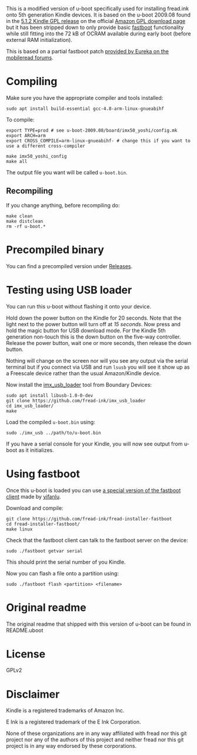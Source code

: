 
This is a modified version of u-boot specifically used for installing fread.ink onto 5th generation Kindle devices. It is based on the u-boot 2009.08 found in the [5.1.2 Kindle GPL release](https://s3.amazonaws.com/kindle/Kindle_src_5.1.2_1679530004.tar.gz) on the official [Amazon GPL download page](https://www.amazon.com/gp/help/customer/display.html?nodeId=200203720) but it has been stripped down to only provide basic [fastboot](https://en.wikipedia.org/wiki/Android_software_development#Fastboot) functionality while still fitting into the 72 kB of OCRAM available during early boot (before external RAM initialization).

This is based on a partial fastboot patch [provided by Eureka on the mobileread forums](https://www.mobileread.com/forums/showthread.php?p=2272493).

# Compiling

Make sure you have the appropriate compiler and tools installed:

```
sudo apt install build-essential gcc-4.8-arm-linux-gnueabihf 
```

To compile:

```
export TYPE=prod # see u-boot-2009.08/board/imx50_yoshi/config.mk
export ARCH=arm
export CROSS_COMPILE=arm-linux-gnueabihf- # change this if you want to use a different cross-compiler

make imx50_yoshi_config
make all
```

The output file you want will be called `u-boot.bin`.

## Recompiling

If you change anything, before recompiling do:

```
make clean
make distclean
rm -rf u-boot.*
```

# Precompiled binary

You can find a precompiled version under [Releases](https://github.com/fread-ink/fread-installer-u-boot/releases).

# Testing using USB loader

You can run this u-boot without flashing it onto your device.

Hold down the power button on the Kindle for 20 seconds. Note that the light next to the power button will turn off at _15 seconds_. Now press and hold the magic button for USB download mode. For the Kindle 5th generation non-touch this is the down button on the five-way controller. Release the power button, wait one or more seconds, then release the down button.

Nothing will change on the screen nor will you see any output via the serial terminal but if you connect via USB and run `lsusb` you will see it show up as a Freescale device rather than the usual Amazon/Kindle device.

Now install the [imx_usb_loader](https://github.com/fread-ink/imx_usb_loader) tool from Boundary Devices:

```
sudo apt install libusb-1.0-0-dev
git clone https://github.com/fread-ink/imx_usb_loader
cd imx_usb_loader/
make
```

Load the compiled `u-boot.bin` using:

```
sudo ./imx_usb ../path/to/u-boot.bin
```

If you have a serial console for your Kindle, you will now see output from u-boot as it initializes.

# Using fastboot

Once this u-boot is loaded you can use [a special version of the fastboot client](https://github.com/fread-ink/Fastboot-Kindle) made by [yifanlu](https://github.com/yifanlu).

Download and compile:

```
git clone https://github.com/fread-ink/fread-installer-fastboot
cd fread-installer-fastboot/
make linux
```

Check that the fastboot client can talk to the fastboot server on the device:

```
sudo ./fastboot getvar serial
```

This should print the serial number of you Kindle.

Now you can flash a file onto a partition using:

```
sudo ./fastboot flash <partition> <filename>
```

# Original readme

The original readme that shipped with this version of u-boot can be found in README.uboot

# License

GPLv2

# Disclaimer

Kindle is a registered trademarks of Amazon Inc. 

E Ink is a registered trademark of the E Ink Corporation. 

None of these organizations are in any way affiliated with fread nor this git project nor any of the authors of this project and neither fread nor this git project is in any way endorsed by these corporations.
